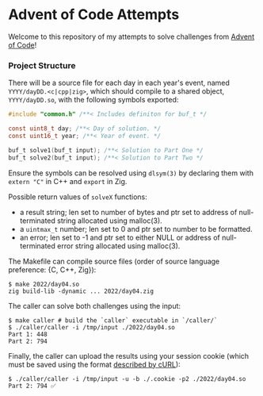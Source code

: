 # Advent of Code Attempts
Welcome to this repository of my attempts to solve challenges from [Advent of Code](https://adventofcode.com/)!

### Project Structure

There will be a source file for each day in each year's event, named `YYYY/dayDD.<c|cpp|zig>`, which should compile to a shared object, `YYYY/dayDD.so`, with the following symbols exported:
``` c
#include "common.h" /**< Includes definiton for buf_t */

const uint8_t day; /**< Day of solution. */
const uint16_t year; /**< Year of event. */

buf_t solve1(buf_t input); /**< Solution to Part One */
buf_t solve2(buf_t input); /**< Solution to Part Two */
```
Ensure the symbols can be resolved using `dlsym(3)` by declaring them with `extern "C"` in C++ and `export` in Zig.

Possible return values of `solveX` functions:
- a result string; len set to number of bytes and ptr set to address of null-terminated string allocated using malloc(3).
- a `uintmax_t` number; len set to 0 and ptr set to number to be formatted.
- an error; len set to -1 and ptr set to either NULL or address of null-terminated error string allocated using malloc(3).

The Makefile can compile source files (order of source language preference: {C, C++, Zig}):
``` console
$ make 2022/day04.so
zig build-lib -dynamic ... 2022/day04.zig
```

The caller can solve both challenges using the input:
``` console
$ make caller # build the `caller` executable in `/caller/`
$ ./caller/caller -i /tmp/input ./2022/day04.so
Part 1: 448
Part 2: 794
```

Finally, the caller can upload the results using your session cookie (which must be saved using the format [described by cURL](https://curl.se/docs/http-cookies.html)):
``` console
$ ./caller/caller -i /tmp/input -u -b ./.cookie -p2 ./2022/day04.so
Part 2: 794 ✅
```
